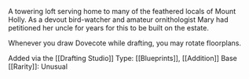 A towering loft serving home to many of the feathered locals of Mount Holly. As a devout bird-watcher and amateur ornithologist Mary had petitioned her uncle for years for this to be built on the estate.

Whenever you draw Dovecote while drafting, you may rotate floorplans.

Added via the [[Drafting Studio]]
Type: [[Blueprints]], [[Addition]]
Base [[Rarity]]: Unusual